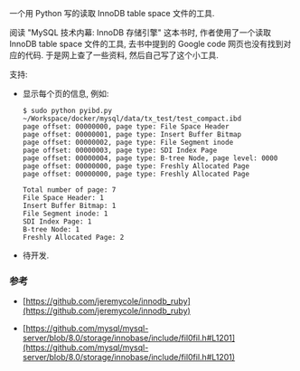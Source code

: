 一个用 Python 写的读取 InnoDB table space 文件的工具.

阅读 "MySQL 技术内幕: InnoDB 存储引擎" 这本书时, 作者使用了一个读取 InnoDB table space 文件的工具, 去书中提到的 Google code 网页也没有找到对应的代码. 于是网上查了一些资料, 然后自己写了这个小工具.

支持:

- 显示每个页的信息, 例如:
  
  ```
  $ sudo python pyibd.py ~/Workspace/docker/mysql/data/tx_test/test_compact.ibd
  page offset: 00000000, page type: File Space Header
  page offset: 00000001, page type: Insert Buffer Bitmap
  page offset: 00000002, page type: File Segment inode
  page offset: 00000003, page type: SDI Index Page
  page offset: 00000004, page type: B-tree Node, page level: 0000
  page offset: 00000000, page type: Freshly Allocated Page
  page offset: 00000000, page type: Freshly Allocated Page

  Total number of page: 7
  File Space Header: 1
  Insert Buffer Bitmap: 1
  File Segment inode: 1
  SDI Index Page: 1
  B-tree Node: 1
  Freshly Allocated Page: 2
  ```

- 待开发.



### 参考

- [https://github.com/jeremycole/innodb_ruby](https://github.com/jeremycole/innodb_ruby)

- [https://github.com/mysql/mysql-server/blob/8.0/storage/innobase/include/fil0fil.h#L1201](https://github.com/mysql/mysql-server/blob/8.0/storage/innobase/include/fil0fil.h#L1201)